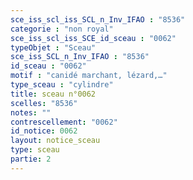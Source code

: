 ```yaml
---
sce_iss_scl_iss_SCL_n_Inv_IFAO : "8536"
categorie : "non royal"
sce_iss_scl_iss_SCE_id_sceau : "0062"
typeObjet : "Sceau"
sce_iss_SCL_n_Inv_IFAO : "8536"
id_sceau : "0062"
motif : "canidé marchant, lézard,…"
type_sceau : "cylindre"
title: sceau n°0062
scelles: "8536"
notes: ""
contrescellement: "0062"
id_notice: 0062
layout: notice_sceau
type: sceau
partie: 2
---
```

